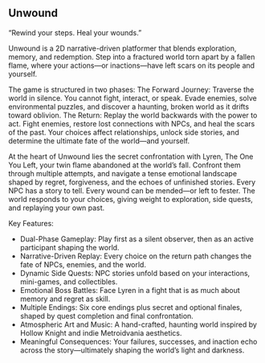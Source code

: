 ## Unwound

“Rewind your steps. Heal your wounds.”

Unwound is a 2D narrative-driven platformer that blends exploration, memory, and redemption. Step into a fractured world torn apart by a fallen flame, where your actions—or inactions—have left scars on its people and yourself.

The game is structured in two phases:
The Forward Journey: Traverse the world in silence. You cannot fight, interact, or speak. Evade enemies, solve environmental puzzles, and discover a haunting, broken world as it drifts toward oblivion.
The Return: Replay the world backwards with the power to act. Fight enemies, restore lost connections with NPCs, and heal the scars of the past. Your choices affect relationships, unlock side stories, and determine the ultimate fate of the world—and yourself.

At the heart of Unwound lies the secret confrontation with Lyren, The One You Left, your twin flame abandoned at the world’s fall. Confront them through multiple attempts, and navigate a tense emotional landscape shaped by regret, forgiveness, and the echoes of unfinished stories.
Every NPC has a story to tell. Every wound can be mended—or left to fester. The world responds to your choices, giving weight to exploration, side quests, and replaying your own past.

Key Features:

* Dual-Phase Gameplay: Play first as a silent observer, then as an active participant shaping the world.
* Narrative-Driven Replay: Every choice on the return path changes the fate of NPCs, enemies, and the world.
* Dynamic Side Quests: NPC stories unfold based on your interactions, mini-games, and collectibles.
* Emotional Boss Battles: Face Lyren in a fight that is as much about memory and regret as skill.
* Multiple Endings: Six core endings plus secret and optional finales, shaped by quest completion and final confrontation.
* Atmospheric Art and Music: A hand-crafted, haunting world inspired by Hollow Knight and indie Metroidvania aesthetics.
* Meaningful Consequences: Your failures, successes, and inaction echo across the story—ultimately shaping the world’s light and darkness.
